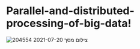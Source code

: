 # Parallel-and-distributed-processing-of-big-data!
![צילום מסך 2021-07-20 204554](https://user-images.githubusercontent.com/62119972/126371275-aa3b1d74-4406-4785-a6dc-882561544ed3.png)
